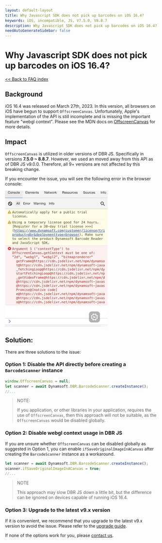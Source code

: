 ```yaml
---
layout: default-layout
title: Why Javascript SDK does not pick up barcodes on iOS 16.4?
keywords: iOS, incompatible, JS, V7.5.0, V8.8.7
description: Why Javascript SDK does not pick up barcodes on iOS 16.4?
needAutoGenerateSidebar: false
---
```


# Why Javascript SDK does not pick up barcodes on iOS 16.4?

[<< Back to FAQ index](index.md)

## Background

iOS 16.4 was released on March 27th, 2023. In this version, all browsers on iOS have begun to support `OffscreenCanvas`. Unfortunately, Apple's implementation of the API is still incomplete and is missing the important feature "webgl context". Please see the MDN docs on [OffscreenCanvas](https://developer.mozilla.org/en-US/docs/Web/API/OffscreenCanvas) for more details.
 
## Impact

`OffscreenCanvas` is utilized in older versions of DBR JS. Specifically in versions **7.5.0 ~ 8.8.7**. However, we used an moved away from this API as of DBR JS v9.0.0. Therefore, all 9+ versions are not affected by this breaking change. 

If you encounter the issue, you will see the following error in the browser console:

![ios-16-incompatible](assets/ios-16-incompatible.png)
 
## Solution:
 
There are three solutions to the issue:

### Option 1: Disable the API directly before creating a `BarcodeScanner` instance

```js
window.OffscreenCanvas = null;
let scanner = await Dynamsoft.DBR.BarcodeScanner.createInstance();
//...
```

> NOTE:
> 
> If you application, or other libraries in your application, requires the use of `OffscreenCanvas`, then this approach will not be suitable, as the `OffscreenCanvas` would be disabled globally.

### Option 2: Disable webgl context usage in DBR JS

If you are unsure whether `OffscreenCanvas` can be disabled globally as suggested in Option 1, you can enable `ifSaveOriginalImageInACanvas` after creating the `BarcodeScanner` instance as a workaround.

```js
let scanner = await Dynamsoft.DBR.BarcodeScanner.createInstance();
scanner.ifSaveOriginalImageInACanvas = true;
//...
```

> NOTE
> 
> This approach may slow DBR JS down a little bit, but the difference can be ignored on devices capable of running iOS 16.4.
 
### Option 3: Upgrade to the latest v9.x version

If it is convenient, we recommend that you upgrade to the latest v9.x version to avoid the issue. Please refer to the [upgrade guide](https://www.dynamsoft.com/barcode-reader/docs/web/programming/javascript/upgrade-guide/?ver=latest).

If none of the options work for you, please [contact us](https://www.dynamsoft.com/company/contact/).
